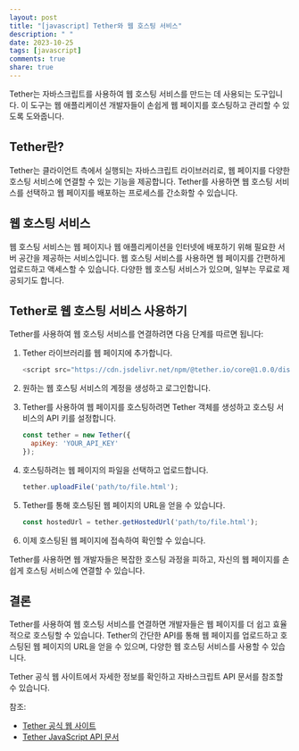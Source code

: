 ```yaml
---
layout: post
title: "[javascript] Tether와 웹 호스팅 서비스"
description: " "
date: 2023-10-25
tags: [javascript]
comments: true
share: true
---
```


Tether는 자바스크립트를 사용하여 웹 호스팅 서비스를 만드는 데 사용되는 도구입니다. 이 도구는 웹 애플리케이션 개발자들이 손쉽게 웹 페이지를 호스팅하고 관리할 수 있도록 도와줍니다.

## Tether란?

Tether는 클라이언트 측에서 실행되는 자바스크립트 라이브러리로, 웹 페이지를 다양한 호스팅 서비스에 연결할 수 있는 기능을 제공합니다. Tether를 사용하면 웹 호스팅 서비스를 선택하고 웹 페이지를 배포하는 프로세스를 간소화할 수 있습니다.

## 웹 호스팅 서비스

웹 호스팅 서비스는 웹 페이지나 웹 애플리케이션을 인터넷에 배포하기 위해 필요한 서버 공간을 제공하는 서비스입니다. 웹 호스팅 서비스를 사용하면 웹 페이지를 간편하게 업로드하고 액세스할 수 있습니다. 다양한 웹 호스팅 서비스가 있으며, 일부는 무료로 제공되기도 합니다.

## Tether로 웹 호스팅 서비스 사용하기

Tether를 사용하여 웹 호스팅 서비스를 연결하려면 다음 단계를 따르면 됩니다:

1. Tether 라이브러리를 웹 페이지에 추가합니다. 

   ```javascript
   <script src="https://cdn.jsdelivr.net/npm/@tether.io/core@1.0.0/dist/tether.js"></script>
   ```

2. 원하는 웹 호스팅 서비스의 계정을 생성하고 로그인합니다.

3. Tether를 사용하여 웹 페이지를 호스팅하려면 Tether 객체를 생성하고 호스팅 서비스의 API 키를 설정합니다.

   ```javascript
   const tether = new Tether({
     apiKey: 'YOUR_API_KEY'
   });
   ```

4. 호스팅하려는 웹 페이지의 파일을 선택하고 업로드합니다.

   ```javascript
   tether.uploadFile('path/to/file.html');
   ```

5. Tether를 통해 호스팅된 웹 페이지의 URL을 얻을 수 있습니다.

   ```javascript
   const hostedUrl = tether.getHostedUrl('path/to/file.html');
   ```

6. 이제 호스팅된 웹 페이지에 접속하여 확인할 수 있습니다.

Tether를 사용하면 웹 개발자들은 복잡한 호스팅 과정을 피하고, 자신의 웹 페이지를 손쉽게 호스팅 서비스에 연결할 수 있습니다.

## 결론

Tether를 사용하여 웹 호스팅 서비스를 연결하면 개발자들은 웹 페이지를 더 쉽고 효율적으로 호스팅할 수 있습니다. Tether의 간단한 API를 통해 웹 페이지를 업로드하고 호스팅된 웹 페이지의 URL을 얻을 수 있으며, 다양한 웹 호스팅 서비스를 사용할 수 있습니다.

Tether 공식 웹 사이트에서 자세한 정보를 확인하고 자바스크립트 API 문서를 참조할 수 있습니다.

참조:
- [Tether 공식 웹 사이트](https://www.tether.io/)
- [Tether JavaScript API 문서](https://docs.tether.io/)